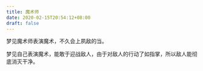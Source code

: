 ```yaml
---
title: 魔术师
date: 2020-02-15T20:54:12+08:00
draft: false
---
```


梦见魔术师表演魔术，不久会上夙敌的当。


梦见自己表演魔术，能敢于迎战敌人，由于对敌人的行动了如指掌，所以敌人能彻底消灭干净。
